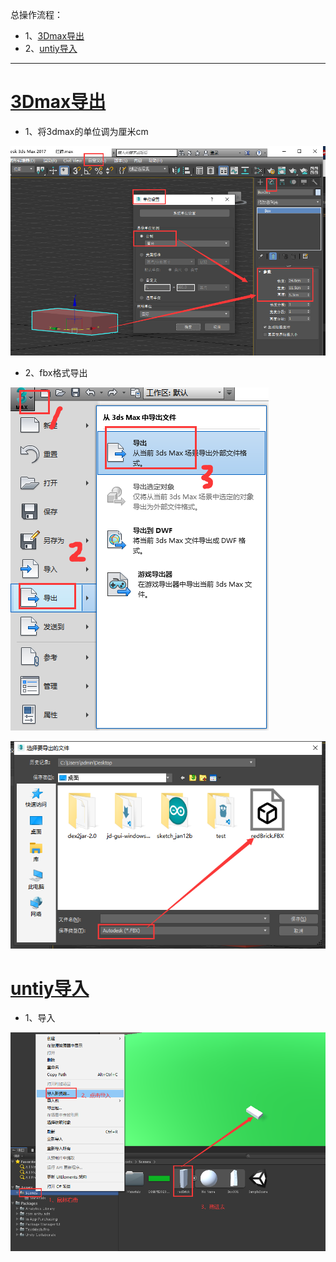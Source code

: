 总操作流程：
- 1、[3Dmax导出](#unity-01)
- 2、[untiy导入](#unity-02)

***


# <a name="unity-01" href="#" >3Dmax导出</a>

- 1、将3dmax的单位调为厘米cm

![](image/4-1.png)

- 2、fbx格式导出

![](image/4-2.png)

![](image/4-3.png)

# <a name="unity-02" href="#" >untiy导入</a>

- 1、导入

![](image/4-4.png)
